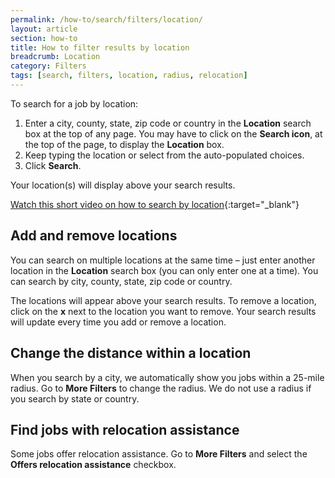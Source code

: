 ```yaml
---
permalink: /how-to/search/filters/location/
layout: article
section: how-to
title: How to filter results by location
breadcrumb: Location
category: Filters
tags: [search, filters, location, radius, relocation]
---
```


To search for a job by location:

1.	Enter a city, county, state, zip code or country in the **Location** search box at the top of any page. You may have to click on the **Search icon**, at the top of the page, to display the **Location** box.
2.	Keep typing the location or select from the auto-populated choices.
3.	Click **Search**.

Your location(s) will display above your search results.  

[Watch this short video on how to search by location](https://www.youtube.com/watch?v=0HeNwSCvlcM&feature=youtu.be){:target="_blank"}

## Add and remove locations
You can search on multiple locations at the same time – just enter another location in the **Location** search box (you can only enter one at a time). You can search by city, county, state, zip code or country. 

The locations will appear above your search results. To remove a location, click on the **x** next to the location you want to remove. Your search results will update every time you add or remove a location. 

## Change the distance within a location
When you search by a city, we automatically show you jobs within a 25-mile radius. Go to **More Filters** to change the radius. We do not use a radius if you search by state or country.

## Find jobs with relocation assistance
Some jobs offer relocation assistance. Go to **More Filters** and select the **Offers relocation assistance** checkbox.
